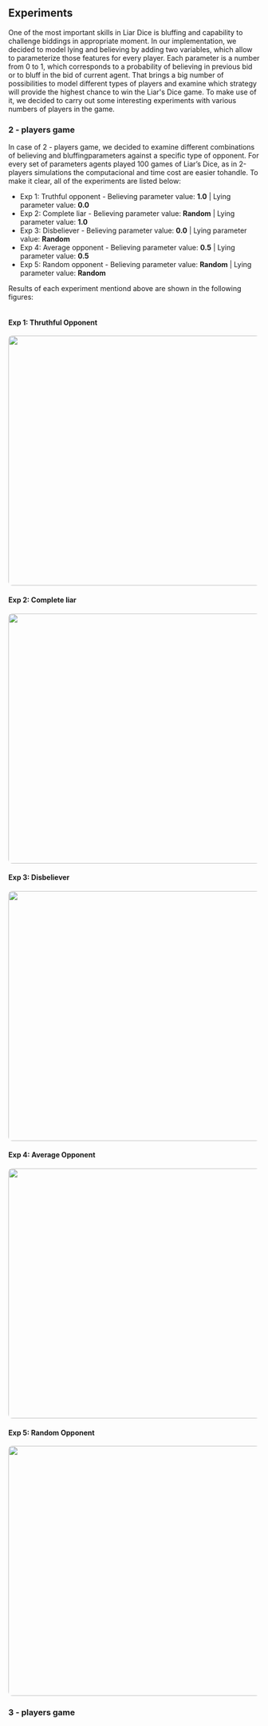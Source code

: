 <div id="experiments"></div>

## Experiments
One of the most important skills in Liar Dice is bluffing and capability to challenge biddings in appropriate moment. In our implementation, we decided to model lying and believing by adding two variables, which allow to parameterize those features for every player. Each parameter is a number from 0 to 1, which corresponds to a probability of believing in previous bid or to bluff in the bid of current agent. That brings a big number of possibilities to model different types of players and examine which strategy will provide the highest chance to win the Liar's Dice game. To make use of it, we decided to carry out some interesting experiments with various numbers of players in the game.

### 2 - players game

In case of 2 - players game, we decided to examine different combinations of believing and bluffingparameters  against  a  specific  type  of  opponent.   For  every  set  of  parameters  agents  played  100 games  of  Liar’s  Dice,  as  in  2-players  simulations  the  computacional  and  time  cost  are  easier  tohandle.  To make it clear, all of the experiments are listed below:

<ul>
  <li>Exp 1: Truthful opponent - Believing parameter value: <b>1.0</b> | Lying parameter value: <b>0.0</b> </li>
  <li>Exp 2: Complete liar - Believing parameter value: <b>Random</b> | Lying parameter value: <b>1.0</b></li>
  <li>Exp 3: Disbeliever - Believing parameter value: <b>0.0</b> | Lying parameter value: <b>Random</b></li>
  <li>Exp 4: Average opponent - Believing parameter value: <b>0.5</b> | Lying parameter value: <b>0.5</b></li>
  <li>Exp 5: Random opponent - Believing parameter value: <b>Random</b> | Lying parameter value: <b>Random</b></li>
</ul>

Results of each experiment mentiond above are shown in the following figures:

<div class="row">
    <div class="column">
      <h4> Exp 1: Thruthful Opponent </h4>
        <img src={https://raw.githubusercontent.com/Ruben103/epistemiclogic/master/WebInterface/public/images/Thruthful_Opponent_1.png} width="700" height="500" style="border-radius: 8px  " caption="xd" style="vertical-align:middle;"/>
    </div>
    <div>
      <h4> Exp 2: Complete liar </h4>
      <img src={https://raw.githubusercontent.com/Ruben103/epistemiclogic/master/WebInterface/public/images/Liar_2.png} width="700" height="500" style="border-radius: 8px  " style="vertical-align:middle;"/>
    </div>
    <div>
      <h4> Exp 3: Disbeliever </h4>
      <img src={https://raw.githubusercontent.com/Ruben103/epistemiclogic/master/WebInterface/public/images/Disbeliever_3.png} width="700" height="500" style="border-radius: 8px  " style="vertical-align:middle;"/>
    </div>
    <div class="column">
      <h4> Exp 4: Average Opponent </h4>
      <img src={https://raw.githubusercontent.com/Ruben103/epistemiclogic/master/WebInterface/public/images/Average_Opponent_4.png} width="700" height="500" style="border-radius: 8px  " style="vertical-align:middle;"/>
    </div>
    <div>
      <h4> Exp 5: Random Opponent </h4>
      <img src={https://raw.githubusercontent.com/Ruben103/epistemiclogic/master/WebInterface/public/images/Random_5.png} width="700" height="500" style="border-radius: 8px  " style="vertical-align:middle;"/>
    </div>
    

</div>

### 3 - players game

